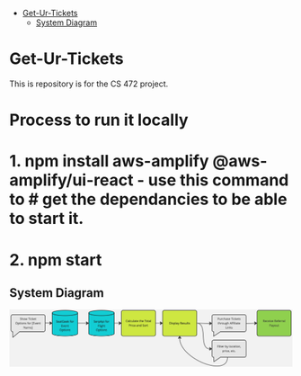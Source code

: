 - [Get-Ur-Tickets](#get-ur-tickets)
  - [System Diagram](#system-diagram)

# Get-Ur-Tickets
This is repository is for the CS 472 project.

# Process to run it locally
  # 1. npm install aws-amplify @aws-amplify/ui-react - use this command to # get the dependancies to be able to start it.

  # 2. npm start

## System Diagram
![](img/Get-Ur-Tickets.jpg)
